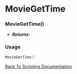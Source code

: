 # MovieGetTime

### MovieGetTime()
- ***Returns:*** 

### Usage

```Lua
MovieGetTime()
```


[Back To Scripting Documentation](../README.md)
